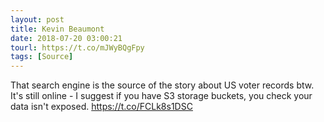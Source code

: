 ```yaml
---
layout: post
title: Kevin Beaumont
date: 2018-07-20 03:00:21
tourl: https://t.co/mJWyBQgFpy
tags: [Source]
---
```

That search engine is the source of the story about US voter records btw.  It's still online - I suggest if you have S3 storage buckets, you check your data isn't exposed. https://t.co/FCLk8s1DSC